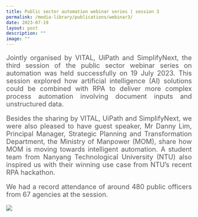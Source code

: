 ```yaml
---
title: Public sector automation webinar series | session 3
permalink: /media-library/publications/webinar3/
date: 2023-07-19
layout: post
description: ""
image: ""
---
```

<p style="font-size: 18px;color:#585858;text-align:justify;">
Jointly organised by VITAL, UiPath and SimplifyNext, the third session of the public sector webinar series on automation was held successfully on 19 July 2023. This session explored how artificial intelligence (AI) solutions could be combined with RPA to deliver more complex process automation involving document inputs and unstructured data.
</p>

<p style="font-size: 18px;color:#585858;text-align:justify;">
Besides the sharing by VITAL, UiPath and SimplifyNext, we were also pleased to have guest speaker, Mr Danny Lim, Principal Manager, Strategic Planning and Transformation Department, the Ministry of Manpower (MOM), share how MOM is moving towards intelligent automation. A student team from Nanyang Technological University (NTU) also inspired us with their winning use case from NTU’s recent RPA hackathon.
</p>

<p style="font-size: 18px;color:#585858;text-align:justify;">
We had a record attendance of around 480 public officers from 67 agencies at the session.

</p>


<img src="/images/Media/Webinar3 07.png">
